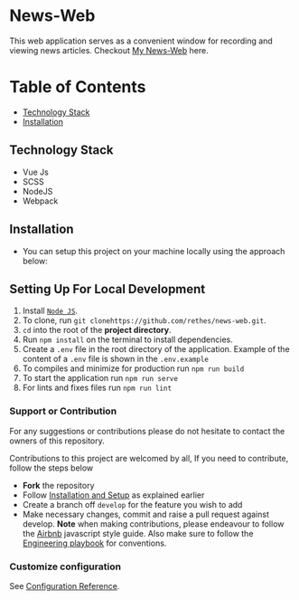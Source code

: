 # News-Web
This web application serves as a convenient window for recording and viewing news articles.
Checkout [My News-Web](https://news-web-2019.herokuapp.com/) here.

# Table of Contents

- [Technology Stack](#technology-stack)
- [Installation](#installation)

## Technology Stack

- Vue Js
- SCSS
- NodeJS
- Webpack

## Installation

- You can setup this project on your machine locally using the approach below:

## Setting Up For Local Development

1. Install [`Node JS`](https://nodejs.org/en/).
2. To clone, run `git clonehttps://github.com/rethes/news-web.git`.
3. `cd` into the root of the **project directory**.
4. Run `npm install` on the terminal to install dependencies.
5. Create a `.env` file in the root directory of the application. Example of the content of a `.env` file is shown in the `.env.example`
6. To compiles and minimize for production run `npm run build`
7. To start the application run `npm run serve`
8. For lints and fixes files run `npm run lint`

### Support or Contribution

For any suggestions or contributions please do not hesitate to contact the owners of this repository.

Contributions to this project are welcomed by all, If you need to contribute, follow the steps below

- **Fork** the repository
- Follow [Installation and Setup](#installation) as explained earlier
- Create a branch off `develop` for the feature you wish to add
- Make necessary changes, commit and raise a pull request against develop.
  **Note** when making contributions, please endeavour to follow the [Airbnb](https://github.com/airbnb/javascript) javascript style guide. Also make sure to follow the [Engineering playbook](https://github.com/andela/engineering-playbook/tree/master/5.%20Developing/Conventions) for conventions.

### Customize configuration

See [Configuration Reference](https://cli.vuejs.org/config/).
